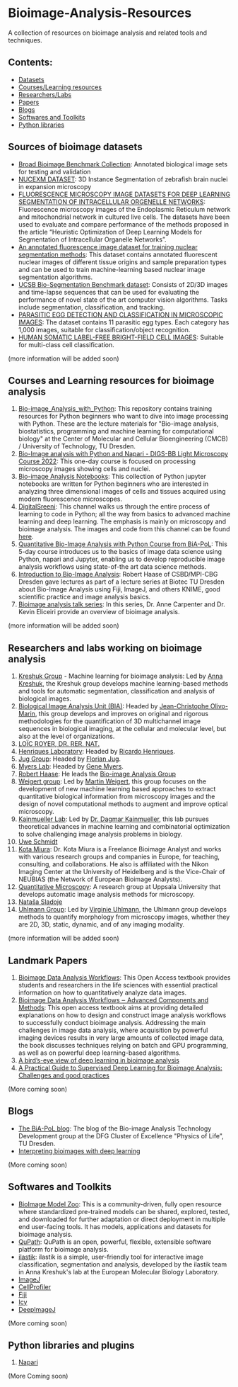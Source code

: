 # Bioimage-Analysis-Resources
A collection of resources on bioimage analysis and related tools and techniques.

## Contents:
- [Datasets](#sources-of-bioimage-datasets)
- [Courses/Learning resources](#courses-and-learning-resources-for-bioimage-analysis)
- [Researchers/Labs](#researchers-and-labs-working-on-bioimage-analysis)
- [Papers](#landmark-papers)
- [Blogs](#blogs)
- [Softwares and Toolkits](#softwares-and-toolkits)
- [Python libraries](#python-libraries-and-plugins)

## Sources of bioimage datasets

- [Broad Bioimage Benchmark Collection](https://bbbc.broadinstitute.org/image_sets): Annotated biological image sets for testing and validation
- [NUCEXM DATASET](https://ieee-dataport.org/documents/nucexm-dataset-nuclei-segmentation-expansion-microscopy): 3D Instance Segmentation of zebrafish brain nuclei in expansion microscopy
- [FLUORESCENCE MICROSCOPY IMAGE DATASETS FOR DEEP LEARNING SEGMENTATION OF INTRACELLULAR ORGENELLE NETWORKS](https://ieee-dataport.org/documents/fluorescence-microscopy-image-datasets-deep-learning-segmentation-intracellular-orgenelle): Fluorescence microscopy images of the Endoplasmic Reticulum network and mitochondrial network in cultured live cells. The datasets have been used to evaluate and compare performance of the methods proposed in the article “Heuristic Optimization of Deep Learning Models for Segmentation of Intracellular Organelle Networks”.
- [An annotated fluorescence image dataset for training nuclear segmentation methods](https://www.ebi.ac.uk/biostudies/studies/S-BSST265): This dataset contains annotated fluorescent nuclear images of different tissue origins and sample preparation types and can be used to train machine-learning based nuclear image segmentation algorithms.
- [UCSB Bio-Segmentation Benchmark dataset](https://bioimage.ucsb.edu/research/bio-segmentation): Consists of 2D/3D images and time-lapse sequences that can be used for evaluating the performance of novel state of the art computer vision algorithms. Tasks include segmentation, classification, and tracking.
- [PARASITIC EGG DETECTION AND CLASSIFICATION IN MICROSCOPIC IMAGES](https://ieee-dataport.org/competitions/parasitic-egg-detection-and-classification-microscopic-images): The dataset contains 11 parasitic egg types. Each category has 1,000 images, suitable for classification/object recognition.
- [HUMAN SOMATIC LABEL-FREE BRIGHT-FIELD CELL IMAGES](https://ieee-dataport.org/documents/human-somatic-label-free-bright-field-cell-images): Suitable for multi-class cell classification.

(more information will be added soon)

## Courses and Learning resources for bioimage analysis

1. [Bio-image_Analysis_with_Python](https://github.com/BiAPoL/Bio-image_Analysis_with_Python): This repository contains training resources for Python beginners who want to dive into image processing with Python. These are the lecture materials for "Bio-image analysis, biostatistics, programming and machine learning for computational biology" at the Center of Molecular and Cellular Bioengineering (CMCB) / University of Technology, TU Dresden.
2. [Bio-Image analysis with Python and Napari - DIGS-BB Light Microscopy Course 2022](https://biapol.github.io/DIGS-BB_LM_Course_Bio-Image_Analysis_2022/intro.html): This one-day course is focused on processing microscopy images showing cells and nuclei.
3. [Bio-image Analysis Notebooks](https://haesleinhuepf.github.io/BioImageAnalysisNotebooks/intro.html): This collection of Python jupyter notebooks are written for Python beginners who are interested in analyzing three dimensional images of cells and tissues acquired using modern fluorescence microscopes.
4. [DigitalSreeni](https://www.youtube.com/digitalsreeni): This channel walks us through the entire process of learning to code in Python; all the way from basics to advanced machine learning and deep learning. The emphasis is mainly on microscopy and bioimage analysis. The images and code from this channel can be found [here](https://github.com/bnsreenu/python_for_microscopists).
5. [Quantitative Bio-Image Analysis with Python Course from BiA-PoL](https://github.com/BiAPoL/Quantitative_Bio_Image_Analysis_with_Python_2022): This 5-day course introduces us to the basics of image data science using Python, napari and Jupyter, enabling us to develop reproducible image analysis workflows using state-of-the art data science methods.
6. [Introduction to Bio-Image Analysis](https://www.denbi.de/online-training-media-library/919-introduction-to-bioimaging): Robert Haase of CSBD/MPI-CBG Dresden gave lectures as part of a lecture series at Biotec TU Dresden about Bio-Image Analysis using Fiji, ImageJ, and others KNIME, good scientific practice and image analysis basics.
7. [Bioimage analysis talk series](https://www.ibiology.org/techniques/bioimage-analysis/): In this series, Dr. Anne Carpenter and Dr. Kevin Eliceiri provide an overview of bioimage analysis.

(more information will be added soon)

## Researchers and labs working on bioimage analysis

1. [Kreshuk Group](https://www.embl.org/groups/kreshuk/) - Machine learning for bioimage analysis: Led by [Anna Kreshuk](https://www.embl.org/people/person/f6c69f1e5895edd0a5b4577c1c21312c37abad3b950b90f2edba134b1bf45e06/), the Kreshuk group develops machine learning-based methods and tools for automatic segmentation, classification and analysis of biological images.
2. [Biological Image Analysis Unit (BIA)](https://research.pasteur.fr/en/team/bioimage-analysis/): Headed by [Jean-Christophe Olivo-Marin](https://research.pasteur.fr/en/member/jean-christophe-olivo-marin/), this group develops and improves on original and rigorous methodologies for the quantification of 3D multichannel image sequences in biological imaging, at the cellular and molecular level, but also at the level of organizations.
3. [LOÏC ROYER, DR. RER. NAT.](https://www.czbiohub.org/people/cz-biohub-staff/loic-royer-dr-rer-nat/)
4. [Henriques Laboratory](https://henriqueslab.github.io/): Headed by [Ricardo Henriques](https://henriqueslab.github.io/team/2013-09-01-RH/).
5. [Jug Group](https://humantechnopole.it/en/research-groups/jug-group/): Headed by [Florian Jug](https://humantechnopole.it/en/people/florian-jug/).
6. [Myers Lab](http://myerslab.mpi-cbg.de/): Headed by [Gene Myers](https://myerslab.mpi-cbg.de/people/gene/).
7. [Robert Haase](https://haesleinhuepf.github.io/): He leads the [Bio-image Analysis Group](https://physics-of-life.tu-dresden.de/en/research/core-groups/bio-image-analysis)
8. [Weigert group](https://www.epfl.ch/labs/weigert-lab/): Led by [Martin Weigert](https://scholar.google.de/citations?user=ZltxyqoAAAAJ&hl=de), this group focuses on the development of new machine learning based approaches to extract quantitative biological information from microscopy images and the design of novel computational methods to augment and improve optical microscopy.
9. [Kainmueller Lab](https://www.mdc-berlin.de/kainmueller): Led by [Dr. Dagmar Kainmueller](https://www.mdc-berlin.de/person/dr-dagmar-kainmuller), this lab pursues theoretical advances in machine learning and combinatorial optimization to solve challenging image analysis problems in biology.
10. [Uwe Schmidt](http://research.uweschmidt.org/)
11. [Kota Miura](https://www.researchgate.net/profile/Kota-Miura-3): Dr. Kota Miura is a Freelance Bioimage Analyst and works with various research groups and companies in Europe, for teaching, consulting, and collaborations. He also is affiliated with the Nikon Imaging Center at the University of Heidelberg and is the Vice-Chair of NEUBIAS (the Network of European Bioimage Analysts).
12. [Quantitative Microscopy](https://www.it.uu.se/about_us/divisions/vi3/research/quantitativemicroscopy): A research group at Uppsala University that develops automatic image analysis methods for microscopy.
13. [Nataša Sladoje](https://www.cb.uu.se/~natasa/?n=Main.Main)
14. [Uhlmann Group](https://www.ebi.ac.uk/research/uhlmann/): Led by [Virginie Uhlmann](https://www.ebi.ac.uk/people/person/virginie-uhlmann/), the Uhlmann group develops methods to quantify morphology from microscopy images, whether they are 2D, 3D, static, dynamic, and of any imaging modality.

(more information will be added soon)

## Landmark Papers

1. [Bioimage Data Analysis Workflows](https://link.springer.com/book/10.1007/978-3-030-22386-1): This Open Access textbook provides students and researchers in the life sciences with essential practical information on how to quantitatively analyze data images.
2. [Bioimage Data Analysis Workflows ‒ Advanced Components and Methods](https://link.springer.com/book/10.1007/978-3-030-76394-7): This open access textbook aims at providing detailed explanations on how to design and construct image analysis workflows to successfully conduct bioimage analysis. Addressing the main challenges in image data analysis, where acquisition by powerful imaging devices results in very large amounts of collected image data, the book discusses techniques relying on batch and GPU programming, as well as on powerful deep learning-based algorithms. 
3. [A bird’s-eye view of deep learning in bioimage analysis](https://www.sciencedirect.com/science/article/pii/S2001037020303561)
4. [A Practical Guide to Supervised Deep Learning for Bioimage Analysis: Challenges and good practices](https://ieeexplore.ieee.org/document/9721183)

(More coming soon)

## Blogs

- [The BiA-PoL blog](https://biapol.github.io/blog/): The blog of the Bio-image Analysis Technology Development group at the DFG Cluster of Excellence "Physics of Life", TU Dresden.
- [Interpreting bioimages with deep learning](https://www.ebi.ac.uk/about/news/perspectives/deep-learning-bioimaging/)

(More coming soon)

## Softwares and Toolkits

- [BioImage Model Zoo](https://bioimage.io/#/): This is a community-driven, fully open resource where standardized pre-trained models can be shared, explored, tested, and downloaded for further adaptation or direct deployment in multiple end user-facing tools. It has models, applications and datasets for bioimage analysis.
- [QuPath](https://qupath.github.io/): QuPath is an open, powerful, flexible, extensible software platform for bioimage analysis.
- [ilastik](https://www.ilastik.org/): ilastik is a simple, user-friendly tool for interactive image classification, segmentation and analysis, developed by the ilastik team in Anna Kreshuk's lab at the European Molecular Biology Laboratory.
- [ImageJ](https://imagej.nih.gov/ij/)
- [CellProfiler](https://cellprofiler.org/)
- [Fiji](https://fiji.sc/)
- [Icy](https://icy.bioimageanalysis.org/)
- [DeepImageJ](https://deepimagej.github.io/deepimagej/)
 


(More coming soon)

## Python libraries and plugins

1. [Napari](https://napari.org/stable/)

(More Coming soon)
